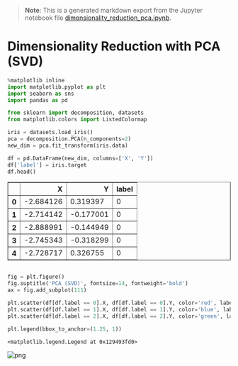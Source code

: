 >**Note**: This is a generated markdown export from the Jupyter notebook file [dimensionality_reduction_pca.ipynb](dimensionality_reduction_pca.ipynb).

# Dimensionality Reduction with PCA (SVD)


```python
%matplotlib inline
import matplotlib.pyplot as plt
import seaborn as sns
import pandas as pd

from sklearn import decomposition, datasets
from matplotlib.colors import ListedColormap


```


```python
iris = datasets.load_iris()
pca = decomposition.PCA(n_components=2)
new_dim = pca.fit_transform(iris.data)
```


```python
df = pd.DataFrame(new_dim, columns=['X', 'Y'])
df['label'] = iris.target
df.head()
```




<div>
<table border="1" class="dataframe">
  <thead>
    <tr style="text-align: right;">
      <th></th>
      <th>X</th>
      <th>Y</th>
      <th>label</th>
    </tr>
  </thead>
  <tbody>
    <tr>
      <th>0</th>
      <td>-2.684126</td>
      <td>0.319397</td>
      <td>0</td>
    </tr>
    <tr>
      <th>1</th>
      <td>-2.714142</td>
      <td>-0.177001</td>
      <td>0</td>
    </tr>
    <tr>
      <th>2</th>
      <td>-2.888991</td>
      <td>-0.144949</td>
      <td>0</td>
    </tr>
    <tr>
      <th>3</th>
      <td>-2.745343</td>
      <td>-0.318299</td>
      <td>0</td>
    </tr>
    <tr>
      <th>4</th>
      <td>-2.728717</td>
      <td>0.326755</td>
      <td>0</td>
    </tr>
  </tbody>
</table>
</div>




```python

fig = plt.figure()
fig.suptitle('PCA (SVD)', fontsize=14, fontweight='bold')
ax = fig.add_subplot(111)

plt.scatter(df[df.label == 0].X, df[df.label == 0].Y, color='red', label=iris.target_names[0])
plt.scatter(df[df.label == 1].X, df[df.label == 1].Y, color='blue', label=iris.target_names[1])
plt.scatter(df[df.label == 2].X, df[df.label == 2].Y, color='green', label=iris.target_names[2])

plt.legend(bbox_to_anchor=(1.25, 1))
```




    <matplotlib.legend.Legend at 0x129493fd0>




    
![png](dimensionality_reduction_pca_files/dimensionality_reduction_pca_4_1.png)
    
